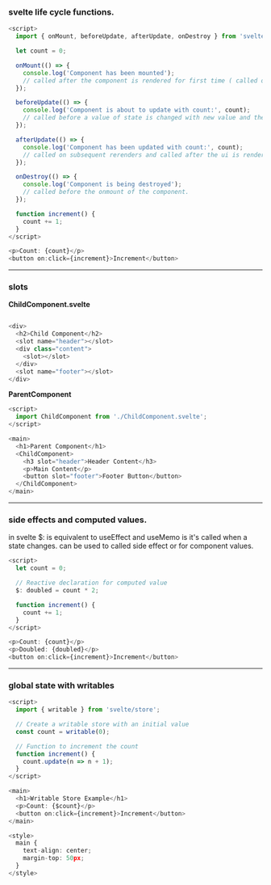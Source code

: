 
### svelte life cycle functions.
```ts
<script>
  import { onMount, beforeUpdate, afterUpdate, onDestroy } from 'svelte';

  let count = 0;

  onMount(() => {
    console.log('Component has been mounted');
    // called after the component is rendered for first time ( called on mount )
  });

  beforeUpdate(() => {
    console.log('Component is about to update with count:', count);
    // called before a value of state is changed with new value and then the component mounts.
  });

  afterUpdate(() => {
    console.log('Component has been updated with count:', count);
    // called on subsequent rerenders and called after the ui is rendered.
  });

  onDestroy(() => {
    console.log('Component is being destroyed');
    // called before the onmount of the component.
  });

  function increment() {
    count += 1;
  }
</script>

<p>Count: {count}</p>
<button on:click={increment}>Increment</button>

```

---
### slots

**ChildComponent.svelte**
```ts

<div>
  <h2>Child Component</h2>
  <slot name="header"></slot>
  <div class="content">
    <slot></slot>
  </div>
  <slot name="footer"></slot>
</div>
```

**ParentComponent**
```ts
<script>
  import ChildComponent from './ChildComponent.svelte';
</script>

<main>
  <h1>Parent Component</h1>
  <ChildComponent>
    <h3 slot="header">Header Content</h3>
    <p>Main Content</p>
    <button slot="footer">Footer Button</button>
  </ChildComponent>
</main>
```

---
### side effects and computed values.

in svelte $: is equivalent to useEffect and useMemo is it's called when a state changes. can be used to called side effect or for component values.
```ts
<script>
  let count = 0;

  // Reactive declaration for computed value
  $: doubled = count * 2;

  function increment() {
    count += 1;
  }
</script>

<p>Count: {count}</p>
<p>Doubled: {doubled}</p>
<button on:click={increment}>Increment</button>

```

---
### global state with writables

```ts
<script>
  import { writable } from 'svelte/store';

  // Create a writable store with an initial value
  const count = writable(0);

  // Function to increment the count
  function increment() {
    count.update(n => n + 1);
  }
</script>

<main>
  <h1>Writable Store Example</h1>
  <p>Count: {$count}</p>
  <button on:click={increment}>Increment</button>
</main>

<style>
  main {
    text-align: center;
    margin-top: 50px;
  }
</style>

```
